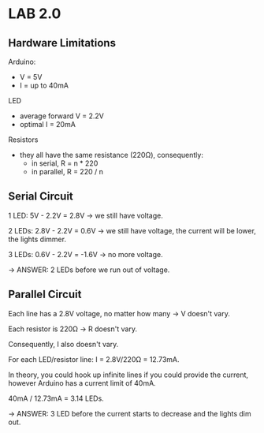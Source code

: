 # LAB 2.0

## Hardware Limitations

Arduino:

- V = 5V
- I = up to 40mA

LED

- average forward V = 2.2V
- optimal I = 20mA

Resistors

- they all have the same resistance (220Ω), consequently:
  - in serial, R = n * 220
  - in parallel, R = 220 / n

## Serial Circuit

1 LED: 5V - 2.2V = 2.8V → we still have voltage.

2 LEDs: 2.8V - 2.2V = 0.6V → we still have voltage, the current will be lower, the lights dimmer.

3 LEDs: 0.6V - 2.2V = -1.6V → no more voltage.

→ ANSWER: 2 LEDs before we run out of voltage.

## Parallel Circuit

Each line has a 2.8V voltage, no matter how many → V doesn't vary. 

Each resistor is 220Ω → R doesn't vary.

Consequently, I also doesn't vary.

For each LED/resistor line: I = 2.8V/220Ω = 12.73mA. 

In theory, you could hook up infinite lines if you could provide the current, however Arduino has a current limit of 40mA.

40mA / 12.73mA = 3.14 LEDs.

→ ANSWER: 3 LED before the current starts to decrease and the lights dim out.